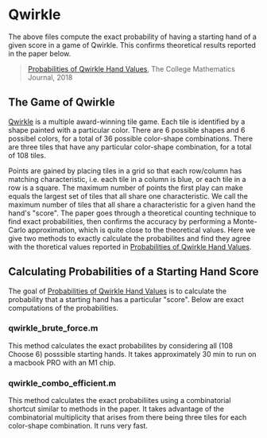 # Qwirkle
The above files compute the exact probability of having a starting hand of a given score in a game of Qwirkle. This confirms theoretical results reported in the paper below.

> [Probabilities of Qwirkle Hand Values](https://www.tandfonline.com/doi/abs/10.1080/07468342.2018.1490592?journalCode=ucmj20), The College Mathematics Journal, 2018

## The Game of Qwirkle
[Qwirkle](https://en.wikipedia.org/wiki/Qwirkle) is a multiple award-winning tile game. Each tile is identified by a shape painted with a particular color. There are 6 possible shapes and 6 possibel colors, for a total of 36 possible color-shape combinations. There are three tiles that have any particular color-shape combination, for a total of 108 tiles.

Points are gained by placing tiles in a grid so that each row/column has matching characteristic, i.e. each tile in a column is blue, or each tile in a row is a square. The maximum number of points the first play can make equals the largest set of tiles that all share one characteristic. We call the maximum number of tiles that all share a characteristic for a given hand the hand's "score". The paper goes through a theoretical counting technique to find exact probabilities, then confirms the accuracy by performing a Monte-Carlo approximation, which is quite close to the theoretical values. Here we give two methods to exactly calculate the probabilites and find they agree with the thoretical values reported in [Probabilities of Qwirkle Hand Values](https://www.tandfonline.com/doi/abs/10.1080/07468342.2018.1490592?journalCode=ucmj20).

## Calculating Probabilities of a Starting Hand Score
The goal of [Probabilities of Qwirkle Hand Values](https://www.tandfonline.com/doi/abs/10.1080/07468342.2018.1490592?journalCode=ucmj20) is to calculate the probability that a starting hand has a particular "score". Below are exact computations of the probabilities.

### qwirkle_brute_force.m
This method calculates the exact probabilites by considering all (108 Choose 6) posssible starting hands. It takes approximately 30 min to run on a macbook PRO with an M1 chip.

### qwirkle_combo_efficient.m
This method calculates the exact probabiliites using a combinatorial shortcut similar to methods in the paper. It takes advantage of the combinatorial multiplicity that arises from there being three tiles for each color-shape combination. It runs very fast.
